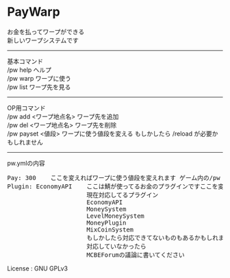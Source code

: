 # PayWarp

お金を払ってワープができる<br>
新しいワープシステムです<br>
<hr>
基本コマンド<br>
/pw help  ヘルプ<br>
/pw warp  ワープに使う<br>
/pw list  ワープ先を見る<br>
<hr>
OP用コマンド<br>
/pw add <ワープ地点名> ワープ先を追加<br>
/pw del <ワープ地点名>  ワープ先を削除<br>
/pw payset <値段> ワープに使う値段を変える  もしかしたら /reload が必要かもしれません<br>
<hr>
pw.ymlの内容
<pre>Pay: 300    ここを変えればワープに使う値段を変えれます ゲーム内の/pw paysetと同じ 変えた後は /reload をしてください
Plugin: EconomyAPI    ここは鯖が使ってるお金のプラグインですここを変えることで別のお金プラグインを使うことができます
                      現在対応してるプラグイン
                      EconomyAPI
                      MoneySystem
                      LevelMoneySystem
                      MoneyPlugin
                      MixCoinSystem
                      もしかしたら対応できてないものもあるかもしれません
                      対応していなかったら
                      MCBEForumの議論に書いてください</pre>

License : GNU GPLv3
